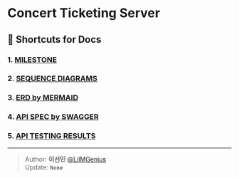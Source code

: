 # Concert Ticketing Server

## 🏁 Shortcuts for Docs

### 1. [MILESTONE](https://github.com/LilMGenius/hhplus-server-nest/blob/main/docs/milestone/MILESTONE.md)

### 2. [SEQUENCE DIAGRAMS](https://github.com/LilMGenius/hhplus-server-nest/blob/main/docs/diagrams/SEQUENCE.md)

### 3. [ERD by MERMAID](https://github.com/LilMGenius/hhplus-server-nest/blob/main/docs/diagrams/ER.md)

### 4. [API SPEC by SWAGGER](https://github.com/LilMGenius/hhplus-server-nest/blob/main/docs/api/API-SPEC.md)

### 5. [API TESTING RESULTS](https://github.com/LilMGenius/hhplus-server-nest/blob/main/docs/api/API-TEST.md)

---

> Author: **이선민** [@LilMGenius](https://www.linkedin.com/in/lilmgenius/)<br>Update: **`None`**
